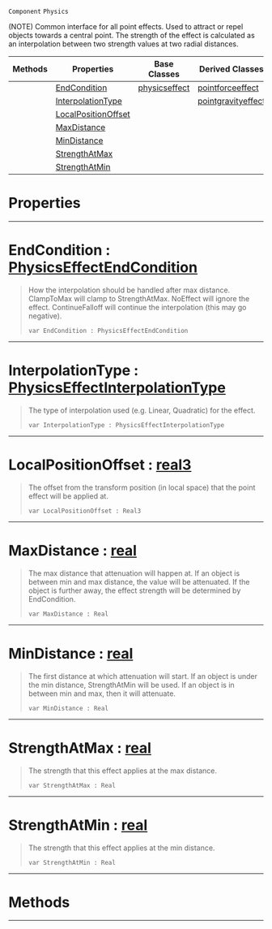  `Component` `Physics`



(NOTE) Common interface for all point effects. Used to attract or repel objects towards a central point. The strength of the effect is calculated as an interpolation between two strength values at two radial distances.

|Methods|Properties|Base Classes|Derived Classes|
|---|---|---|---|
| |[ EndCondition](https://github.com/PlasmaEngine/PlasmaDocs/tree/master/docs/C%2B%2B/code_reference/class_reference/basicpointeffect.markdown#endcondition-plasma-engine)|[physicseffect](https://github.com/PlasmaEngine/PlasmaDocs/tree/master/docs/C%2B%2B/code_reference/class_reference/physicseffect.markdown)|[pointforceeffect](https://github.com/PlasmaEngine/PlasmaDocs/tree/master/docs/C%2B%2B/code_reference/class_reference/pointforceeffect.markdown)|
| |[ InterpolationType](https://github.com/PlasmaEngine/PlasmaDocs/tree/master/docs/C%2B%2B/code_reference/class_reference/basicpointeffect.markdown#interpolationtype-plasma-e)| |[pointgravityeffect](https://github.com/PlasmaEngine/PlasmaDocs/tree/master/docs/C%2B%2B/code_reference/class_reference/pointgravityeffect.markdown)|
| |[ LocalPositionOffset](https://github.com/PlasmaEngine/PlasmaDocs/tree/master/docs/C%2B%2B/code_reference/class_reference/basicpointeffect.markdown#localpositionoffset-plasma)| | |
| |[ MaxDistance](https://github.com/PlasmaEngine/PlasmaDocs/tree/master/docs/C%2B%2B/code_reference/class_reference/basicpointeffect.markdown#maxdistance-plasma-engine)| | |
| |[ MinDistance](https://github.com/PlasmaEngine/PlasmaDocs/tree/master/docs/C%2B%2B/code_reference/class_reference/basicpointeffect.markdown#mindistance-plasma-engine)| | |
| |[ StrengthAtMax](https://github.com/PlasmaEngine/PlasmaDocs/tree/master/docs/C%2B%2B/code_reference/class_reference/basicpointeffect.markdown#strengthatmax-plasma-engin)| | |
| |[ StrengthAtMin](https://github.com/PlasmaEngine/PlasmaDocs/tree/master/docs/C%2B%2B/code_reference/class_reference/basicpointeffect.markdown#strengthatmin-plasma-engin)| | |


 #  Properties


---  
 #  EndCondition : [PhysicsEffectEndCondition](https://github.com/PlasmaEngine/PlasmaDocs/tree/master/docs/C%2B%2B/code_reference/enum_reference.markdown#physicseffectendcondition)

> How the interpolation should be handled after max distance. ClampToMax will clamp to StrengthAtMax. NoEffect will ignore the effect. ContinueFalloff will continue the interpolation (this may go negative).
> ``` lang=cpp, name=Lightning
> var EndCondition : PhysicsEffectEndCondition


---  
 #  InterpolationType : [PhysicsEffectInterpolationType](https://github.com/PlasmaEngine/PlasmaDocs/tree/master/docs/C%2B%2B/code_reference/enum_reference.markdown#physicseffectinterpolationtype)

> The type of interpolation used (e.g. Linear, Quadratic) for the effect.
> ``` lang=cpp, name=Lightning
> var InterpolationType : PhysicsEffectInterpolationType


---  
 #  LocalPositionOffset : [real3](https://github.com/PlasmaEngine/PlasmaDocs/tree/master/docs/C%2B%2B/code_reference/lightning_base_types/real3.markdown)

> The offset from the transform position (in local space) that the point effect will be applied at.
> ``` lang=cpp, name=Lightning
> var LocalPositionOffset : Real3


---  
 #  MaxDistance : [real](https://github.com/PlasmaEngine/PlasmaDocs/tree/master/docs/C%2B%2B/code_reference/lightning_base_types/real.markdown)

> The max distance that attenuation will happen at. If an object is between min and max distance, the value will be attenuated. If the object is further away, the effect strength will be determined by EndCondition.
> ``` lang=cpp, name=Lightning
> var MaxDistance : Real


---  
 #  MinDistance : [real](https://github.com/PlasmaEngine/PlasmaDocs/tree/master/docs/C%2B%2B/code_reference/lightning_base_types/real.markdown)

> The first distance at which attenuation will start. If an object is under the min distance, StrengthAtMin will be used. If an object is in between min and max, then it will attenuate.
> ``` lang=cpp, name=Lightning
> var MinDistance : Real


---  
 #  StrengthAtMax : [real](https://github.com/PlasmaEngine/PlasmaDocs/tree/master/docs/C%2B%2B/code_reference/lightning_base_types/real.markdown)

> The strength that this effect applies at the max distance.
> ``` lang=cpp, name=Lightning
> var StrengthAtMax : Real


---  
 #  StrengthAtMin : [real](https://github.com/PlasmaEngine/PlasmaDocs/tree/master/docs/C%2B%2B/code_reference/lightning_base_types/real.markdown)

> The strength that this effect applies at the min distance.
> ``` lang=cpp, name=Lightning
> var StrengthAtMin : Real


---  
 #  Methods


---  
 

 